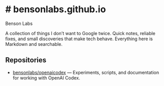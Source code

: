 # # bensonlabs.github.io
Benson Labs

A collection of things I don’t want to Google twice.
Quick notes, reliable fixes, and small discoveries that make tech behave.
Everything here is Markdown and searchable. 

## Repositories
- [bensonlabs/openaicodex](./openaicodex/) — Experiments, scripts, and documentation for working with OpenAI Codex.
